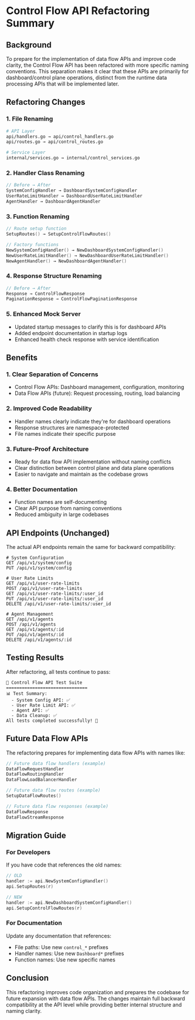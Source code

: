# Control Flow API Refactoring Summary

## Background
To prepare for the implementation of data flow APIs and improve code clarity, the Control Flow API has been refactored with more specific naming conventions. This separation makes it clear that these APIs are primarily for dashboard/control plane operations, distinct from the runtime data processing APIs that will be implemented later.

## Refactoring Changes

### 1. File Renaming
```bash
# API Layer
api/handlers.go → api/control_handlers.go
api/routes.go → api/control_routes.go

# Service Layer  
internal/services.go → internal/control_services.go
```

### 2. Handler Class Renaming
```go
// Before → After
SystemConfigHandler → DashboardSystemConfigHandler
UserRateLimitHandler → DashboardUserRateLimitHandler  
AgentHandler → DashboardAgentHandler
```

### 3. Function Renaming
```go
// Route setup function
SetupRoutes() → SetupControlFlowRoutes()

// Factory functions
NewSystemConfigHandler() → NewDashboardSystemConfigHandler()
NewUserRateLimitHandler() → NewDashboardUserRateLimitHandler()
NewAgentHandler() → NewDashboardAgentHandler()
```

### 4. Response Structure Renaming
```go
// Before → After
Response → ControlFlowResponse
PaginationResponse → ControlFlowPaginationResponse
```

### 5. Enhanced Mock Server
- Updated startup messages to clarify this is for dashboard APIs
- Added endpoint documentation in startup logs
- Enhanced health check response with service identification

## Benefits

### 1. **Clear Separation of Concerns**
- Control Flow APIs: Dashboard management, configuration, monitoring
- Data Flow APIs (future): Request processing, routing, load balancing

### 2. **Improved Code Readability**
- Handler names clearly indicate they're for dashboard operations
- Response structures are namespace-protected
- File names indicate their specific purpose

### 3. **Future-Proof Architecture**
- Ready for data flow API implementation without naming conflicts
- Clear distinction between control plane and data plane operations
- Easier to navigate and maintain as the codebase grows

### 4. **Better Documentation**
- Function names are self-documenting
- Clear API purpose from naming conventions
- Reduced ambiguity in large codebases

## API Endpoints (Unchanged)
The actual API endpoints remain the same for backward compatibility:

```
# System Configuration
GET /api/v1/system/config
PUT /api/v1/system/config

# User Rate Limits  
GET /api/v1/user-rate-limits
POST /api/v1/user-rate-limits
GET /api/v1/user-rate-limits/:user_id
PUT /api/v1/user-rate-limits/:user_id
DELETE /api/v1/user-rate-limits/:user_id

# Agent Management
GET /api/v1/agents
POST /api/v1/agents
GET /api/v1/agents/:id
PUT /api/v1/agents/:id
DELETE /api/v1/agents/:id
```

## Testing Results
After refactoring, all tests continue to pass:

```
🧪 Control Flow API Test Suite
===============================
📊 Test Summary:
  - System Config API: ✅
  - User Rate Limit API: ✅  
  - Agent API: ✅
  - Data Cleanup: ✅
All tests completed successfully! 🚀
```

## Future Data Flow APIs
The refactoring prepares for implementing data flow APIs with names like:

```go
// Future data flow handlers (example)
DataFlowRequestHandler
DataFlowRoutingHandler  
DataFlowLoadBalancerHandler

// Future data flow routes (example)
SetupDataFlowRoutes()

// Future data flow responses (example)
DataFlowResponse
DataFlowStreamResponse
```

## Migration Guide

### For Developers
If you have code that references the old names:

```go
// OLD
handler := api.NewSystemConfigHandler()
api.SetupRoutes(r)

// NEW  
handler := api.NewDashboardSystemConfigHandler()
api.SetupControlFlowRoutes(r)
```

### For Documentation
Update any documentation that references:
- File paths: Use new `control_*` prefixes
- Handler names: Use new `Dashboard*` prefixes
- Function names: Use new specific names

## Conclusion
This refactoring improves code organization and prepares the codebase for future expansion with data flow APIs. The changes maintain full backward compatibility at the API level while providing better internal structure and naming clarity. 